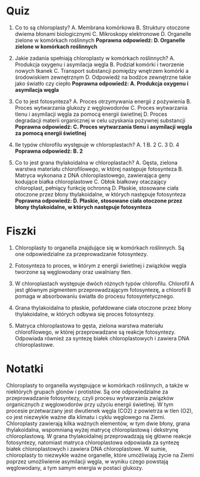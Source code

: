  # Quiz
1. Co to są chloroplasty?
A. Membrana komórkowa
B. Struktury otoczone dwiema błonami biologicznymi
C. Mikroskopy elektronowe
D. Organelle zielone w komórkach roślinnych
**Poprawna odpowiedź: D. Organelle zielone w komórkach roślinnych**

2. Jakie zadania spełniają chloroplasty w komórkach roślinnych?
A. Produkcja oxygenu i asymilacja węgla
B. Podział komórki i tworzenie nowych tkanek
C. Transport substancji pomiędzy wnętrzem komórki a środowiskiem zewnętrznym
D. Odpowiedź na bodźce zewnętrzne takie jako światło czy ciepło
**Poprawna odpowiedź: A. Produkcja oxygenu i asymilacja węgla**

3. Co to jest fotosynteza?
A. Proces otrzymywania energii z pożywienia
B. Proces wytwarzania glukozy z węglowodorów
C. Proces wytwarzania tlenu i asymilacji węgla za pomocą energii świetlnej
D. Proces degradacji materii organicznej w celu uzyskania pożywnej substancji
**Poprawna odpowiedź: C. Proces wytwarzania tlenu i asymilacji węgla za pomocą energii świetlnej**

4. Ile typów chlorofilu występuje w chloroplastach?
A. 1
B. 2
C. 3
D. 4
**Poprawna odpowiedź: B. 2**

5. Co to jest grana thylakoidalna w chloroplastach?
A. Gęsta, zielona warstwa materiału chlorofilowego, w której następuje fotosynteza
B. Matryca wykonana z DNA chloroplastowego, zawierająca geny kodujące białka chloroplastowe
C. Obłok białkowy otaczający chloroplast, pełniący funkcję ochronną
D. Płaskie, stosowane ciała otoczone przez błony thylakoidalne, w których następuje fotosynteza
**Poprawna odpowiedź: D. Płaskie, stosowane ciała otoczone przez błony thylakoidalne, w których następuje fotosynteza**

# Fiszki

1. Chloroplasty to organella znajdujące się w komórkach roślinnych. Są one odpowiedzialne za przeprowadzanie fotosyntezy.

2. Fotosynteza to proces, w którym z energii świetlnej i związków węgla tworzone są węglowodany oraz uwalniany tlen.

3. W chloroplastach występuje dwóch różnych typów chlorofilu. Chlorofil A jest głównym pigmentem przeprowadzającym fotosyntezę, a chlorofil B pomaga w absorbowaniu światła do procesu fotosyntetycznego.

4. Grana thylakoidalna to płaskie, pofałdowane ciała otoczone przez błony thylakoidalne, w których odbywa się proces fotosyntezy.

5. Matryca chloroplastowa to gęsta, zielona warstwa materiału chlorofilowego, w której przeprowadzane są reakcje fotosyntezy. Odpowiada również za syntezę białek chloroplastowych i zawiera DNA chloroplastowe.

# Notatki
Chloroplasty to organella występujące w komórkach roślinnych, a także w niektórych grupach glonów i protistów. Są one odpowiedzialne za przeprowadzanie fotosyntezy, czyli procesu wytwarzania związków organicznych z węglowodorów przy użyciu energii świetlnej. W tym procesie przetwarzany jest dwutlenek węgla (CO2) z powietrza w tlen (O2), co jest niezwykle ważne dla klimatu i cyklu węglowego na Ziemi. Chloroplasty zawierają kilka ważnych elementów, w tym dwie błony, grana thylakoidalna, wspomnianą wyżej matrycę chloroplastową i dekstrynę chloroplastową. W grana thylakoidalnej przeprowadzają się główne reakcje fotosyntezy, natomiast matryca chloroplastowa odpowiada za syntezę białek chloroplastowych i zawiera DNA chloroplastowe. W sumie, chloroplasty to niezwykle ważne organelle, które umożliwiają życie na Ziemi poprzez umożliwienie asymilacji węgla, w wyniku czego powstają węglowodany, a tym samym energia w postaci glukozy.